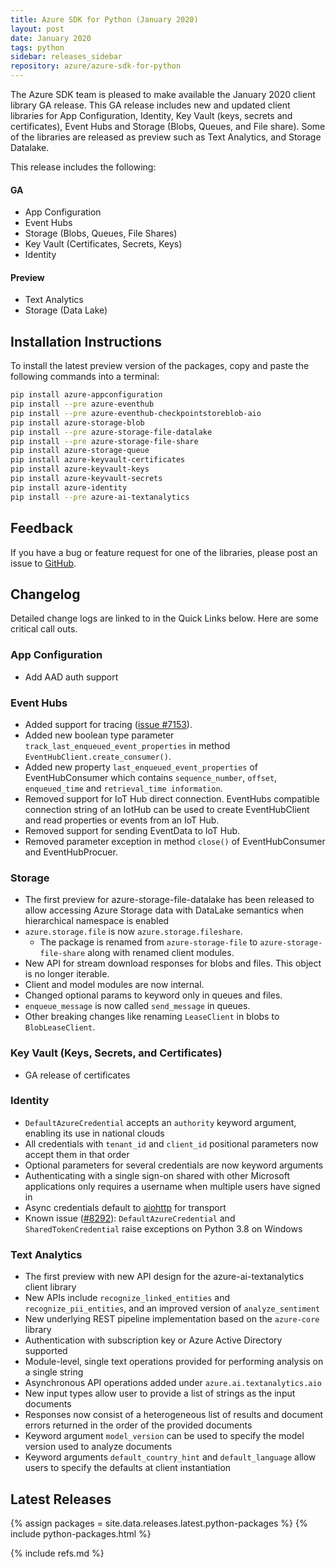 ```yaml
---
title: Azure SDK for Python (January 2020)
layout: post
date: January 2020
tags: python
sidebar: releases_sidebar
repository: azure/azure-sdk-for-python
---
```


The Azure SDK team is pleased to make available the January 2020 client library GA release. This GA release includes new and updated client libraries for App Configuration, Identity, Key Vault (keys, secrets and certificates), Event Hubs and Storage (Blobs, Queues, and File share). Some of the libraries are released as preview such as Text Analytics, and Storage Datalake.

This release includes the following:

#### GA

- App Configuration
- Event Hubs
- Storage (Blobs, Queues, File Shares)
- Key Vault (Certificates, Secrets, Keys)
- Identity

#### Preview

- Text Analytics
- Storage (Data Lake)

## Installation Instructions

To install the latest preview version of the packages, copy and paste the following commands into a terminal:

```bash
pip install azure-appconfiguration
pip install --pre azure-eventhub
pip install --pre azure-eventhub-checkpointstoreblob-aio
pip install azure-storage-blob
pip install --pre azure-storage-file-datalake
pip install --pre azure-storage-file-share
pip install azure-storage-queue
pip install azure-keyvault-certificates
pip install azure-keyvault-keys
pip install azure-keyvault-secrets
pip install azure-identity
pip install --pre azure-ai-textanalytics
```

## Feedback

If you have a bug or feature request for one of the libraries, please post an issue to [GitHub](https://github.com/azure/azure-sdk-for-python/issues).

## Changelog

Detailed change logs are linked to in the Quick Links below. Here are some critical call outs.

### App Configuration

- Add AAD auth support

### Event Hubs

- Added support for tracing ([issue #7153](https://github.com/Azure/azure-sdk-for-python/issues/7153)).
- Added new boolean type parameter `track_last_enqueued_event_properties` in method `EventHubClient.create_consumer()`.
- Added new property `last_enqueued_event_properties` of EventHubConsumer which contains `sequence_number`, `offset`, `enqueued_time` and `retrieval_time information`.
- Removed support for IoT Hub direct connection. EventHubs compatible connection string of an IotHub can be used to create EventHubClient and read properties or events from an IoT Hub.
- Removed support for sending EventData to IoT Hub.
- Removed parameter exception in method `close()` of EventHubConsumer and EventHubProcuer.

### Storage

- The first preview for azure-storage-file-datalake has been released to allow accessing Azure Storage data with DataLake semantics when hierarchical namespace is enabled
- `azure.storage.file` is now `azure.storage.fileshare`.
  - The package is renamed from `azure-storage-file` to `azure-storage-file-share` along with renamed client modules.
- New API for stream download responses for blobs and files. This object is no longer iterable.
- Client and model modules are now internal.
- Changed optional params to keyword only in queues and files.
- `enqueue_message` is now called `send_message` in queues.
- Other breaking changes like renaming `LeaseClient` in blobs to `BlobLeaseClient`.

### Key Vault (Keys, Secrets, and Certificates)

- GA release of certificates

### Identity

- `DefaultAzureCredential` accepts an `authority` keyword argument, enabling
its use in national clouds
- All credentials with `tenant_id` and `client_id` positional parameters now accept them in that order
- Optional parameters for several credentials are now keyword arguments
- Authenticating with a single sign-on shared with other Microsoft applications
only requires a username when multiple users have signed in
- Async credentials default to [aiohttp](https://pypi.org/project/aiohttp/)
for transport
- Known issue ([#8292](https://github.com/Azure/azure-sdk-for-python/issues/8292)):
`DefaultAzureCredential` and `SharedTokenCredential` raise exceptions on Python 3.8
on Windows

### Text Analytics

- The first preview with new API design for the azure-ai-textanalytics client library
- New APIs include `recognize_linked_entities` and `recognize_pii_entities`, and an improved version of `analyze_sentiment`
- New underlying REST pipeline implementation based on the `azure-core` library
- Authentication with subscription key or Azure Active Directory supported
- Module-level, single text operations provided for performing analysis on a single string
- Asynchronous API operations added under `azure.ai.textanalytics.aio`
- New input types allow user to provide a list of strings as the input documents 
- Responses now consist of a heterogeneous list of results and document errors returned in the order of the provided documents
- Keyword argument `model_version` can be used to specify the model version used to analyze documents
- Keyword arguments `default_country_hint` and `default_language` allow users to specify the defaults at client instantiation

## Latest Releases

{% assign packages = site.data.releases.latest.python-packages %}
{% include python-packages.html %}

{% include refs.md %}

